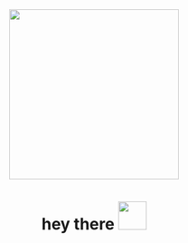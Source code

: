 <div id="header" align="center">
  <img src="https://media.giphy.com/media/Bzzb92NKwUOj0FjQOd/giphy.gif" width="300px"/>
  </div>
  
<h1 align="center">
  hey there
  <img src="https://media.giphy.com/media/iigp4VDyf5dCLRlGkm/giphy.gif" width="50px"/>
</h1>


<!--
**LenaLeri/LenaLeri** is a ✨ _special_ ✨ repository because its `README.md` (this file) appears on your GitHub profile.

Here are some ideas to get you started:

- 🔭 I’m currently working on ...
- 🌱 I’m currently learning ...
- 👯 I’m looking to collaborate on ...
- 🤔 I’m looking for help with ...
- 💬 Ask me about ...
- 📫 How to reach me: ...
- 😄 Pronouns: ...
- ⚡ Fun fact: ...
-->
